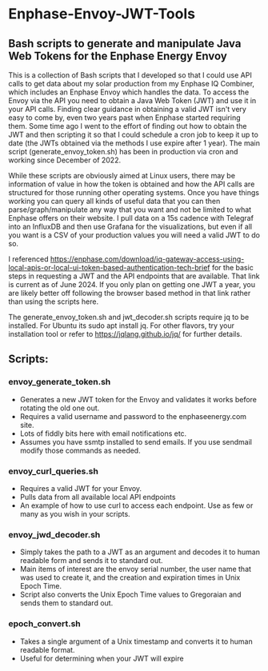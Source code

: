 # Enphase-Envoy-JWT-Tools
## Bash scripts to generate and manipulate Java Web Tokens for the Enphase Energy Envoy

This is a collection of Bash scripts that I developed so that I could use API calls to get data about my solar production from my Enphase IQ Combiner, which includes an Enphase Envoy which handles the data. To access the Envoy via the API you need to obtain a Java Web Token (JWT) and use it in your API calls. Finding clear guidance in obtaining a valid JWT isn't very easy to come by, even two years past when Enphase started requiring them. Some time ago I went to the effort of finding out how to obtain the JWT and then scripting it so that I could schedule a cron job to keep it up to date (the JWTs obtained via the methods I use expire after 1 year). The main script (generate_envoy_token.sh) has been in production via cron and working since December of 2022. 

While these scripts are obviously aimed at Linux users, there may be information of value in how the token is obtained and how the API calls are structured for those running other operating systems. Once you have things working you can query all kinds of useful data that you can then parse/graph/manipulate any way that you want and not be limited to what Enphase offers on their website. I pull data on a 15s cadence with Telegraf into an InfluxDB and then use Grafana for the visualizations, but even if all you want is a CSV of your production values you will need a valid JWT to do so. 

I referenced https://enphase.com/download/iq-gateway-access-using-local-apis-or-local-ui-token-based-authentication-tech-brief for the basic steps in requesting a JWT and the API endpoints that are available. That link is current as of June 2024. If you only plan on getting one JWT a year, you are likely better off following the browser based method in that link rather than using the scripts here. 

The generate_envoy_token.sh and jwt_decoder.sh scripts require jq to be installed. For Ubuntu its sudo apt install jq. For other flavors, try your installation tool or refer to https://jqlang.github.io/jq/ for further details. 

## Scripts:

### envoy_generate_token.sh
- Generates a new JWT token for the Envoy and validates it works before rotating the old one out.
- Requires a valid username and password to the enphaseenergy.com site.
- Lots of fiddly bits here with email notifications etc.
- Assumes you have ssmtp installed to send emails. If you use sendmail modify those commands as needed. 
### envoy_curl_queries.sh
- Requires a valid JWT for your Envoy.
- Pulls data from all available local API endpoints
- An example of how to use curl to access each endpoint. Use as few or many as you wish in your scripts.
### envoy_jwd_decoder.sh
- Simply takes the path to a JWT as an argument and decodes it to human readable form and sends it to standard out.
- Main items of interest are the envoy serial number, the user name that was used to create it, and the creation and expiration times in Unix Epoch Time. 
- Script also converts the Unix Epoch Time values to Gregoraian and sends them to standard out. 
### epoch_convert.sh
- Takes a single argument of a Unix timestamp and converts it to human readable format.
- Useful for determining when your JWT will expire
